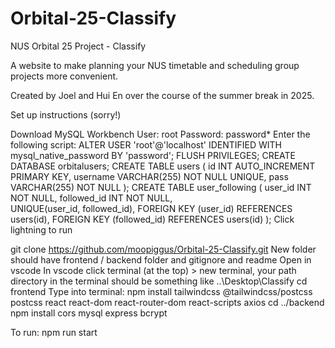 # Orbital-25-Classify

NUS Orbital 25 Project - Classify

A website to make planning your NUS timetable and scheduling group projects more convenient.

Created by Joel and Hui En over the course of the summer break in 2025.

Set up instructions (sorry!)

Download MySQL Workbench
User: root
Password: password*
Enter the following script:
ALTER USER 'root'@'localhost' IDENTIFIED WITH mysql_native_password BY 'password';
FLUSH PRIVILEGES;
CREATE DATABASE orbitalusers;
CREATE TABLE users (
id INT AUTO_INCREMENT PRIMARY KEY,
username VARCHAR(255) NOT NULL UNIQUE,
pass VARCHAR(255) NOT NULL
);
CREATE TABLE user_following (
user_id INT NOT NULL, 
followed_id INT NOT NULL,    
UNIQUE(user_id, followed_id),
FOREIGN KEY (user_id) REFERENCES users(id),
FOREIGN KEY (followed_id) REFERENCES users(id)
);
Click lightning to run

git clone https://github.com/moopiggus/Orbital-25-Classify.git 
New folder should have frontend / backend folder and gitignore and readme
Open in vscode
In vscode click terminal (at the top) > new terminal, your path directory in the terminal should be something like ..\Desktop\Classify
cd frontend 
Type into terminal:
npm install tailwindcss @tailwindcss/postcss postcss react react-dom react-router-dom react-scripts axios
cd ../backend
npm install cors mysql express bcrypt

To run: 
npm run start 


